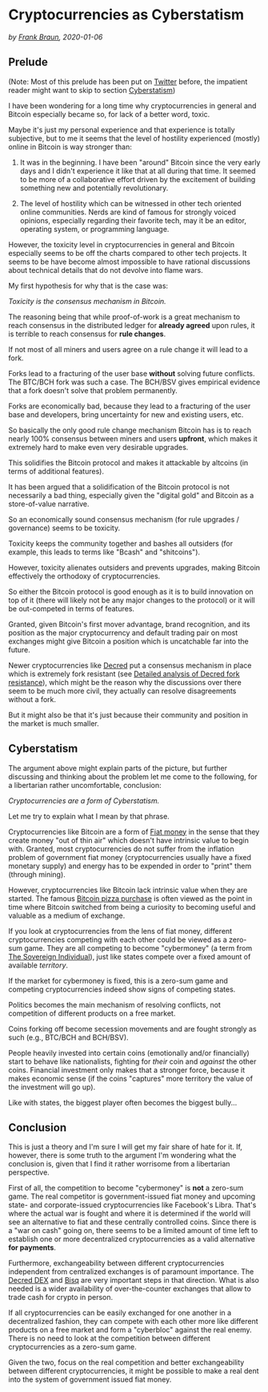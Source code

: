 # Cryptocurrencies as Cyberstatism

*by [Frank Braun](/), 2020-01-06*

## Prelude

(Note: Most of this prelude has been put on [Twitter](https://twitter.com/thefrankbraun/status/1213190589149265922) before, the impatient reader might want to skip to section [Cyberstatism](#cyberstatism))

I have been wondering for a long time why cryptocurrencies in general and Bitcoin especially became so, for lack of a better word, toxic.

Maybe it's just my personal experience and that experience is totally
subjective, but to me it seems that the level of hostility experienced
(mostly) online in Bitcoin is way stronger than:

1.  It was in the beginning. I have been "around" Bitcoin since the very
    early days and I didn't experience it like that at all during that
    time. It seemed to be more of a collaborative effort driven by the
    excitement of building something new and potentially revolutionary.

2.  The level of hostility which can be witnessed in other tech oriented
    online communities. Nerds are kind of famous for strongly voiced
    opinions, especially regarding their favorite tech, may it be an
    editor, operating system, or programming language.

However, the toxicity level in cryptocurrencies in general and Bitcoin
especially seems to be off the charts compared to other tech projects.
It seems to be have become almost impossible to have rational
discussions about technical details that do not devolve into flame wars.

My first hypothesis for why that is the case was:

_Toxicity is the consensus mechanism in Bitcoin._

The reasoning being that while proof-of-work is a great mechanism to
reach consensus in the distributed ledger for **already agreed** upon
rules, it is terrible to reach consensus for **rule changes**.

If not most of all miners and users agree on a rule change it will lead
to a fork.

Forks lead to a fracturing of the user base **without** solving future
conflicts. The BTC/BCH fork was such a case. The BCH/BSV gives empirical
evidence that a fork doesn't solve that problem permanently.

Forks are economically bad, because they lead to a fracturing of the
user base and developers, bring uncertainty for new and existing users,
etc.

So basically the only good rule change mechanism Bitcoin has is to reach
nearly 100% consensus between miners and users **upfront**, which makes
it extremely hard to make even very desirable upgrades.

This solidifies the Bitcoin protocol and makes it attackable by altcoins
(in terms of additional features).

It has been argued that a solidification of the Bitcoin protocol is not
necessarily a bad thing, especially given the "digital gold" and Bitcoin
as a store-of-value narrative.

So an economically sound consensus mechanism (for rule upgrades /
governance) seems to be toxicity.

Toxicity keeps the community together and bashes all outsiders (for
example, this leads to terms like "Bcash" and "shitcoins").

However, toxicity alienates outsiders and prevents upgrades, making
Bitcoin effectively the orthodoxy of cryptocurrencies.

So either the Bitcoin protocol is good enough as it is to build
innovation on top of it (there will likely not be any major changes to
the protocol) or it will be out-competed in terms of features.

Granted, given Bitcoin's first mover advantage, brand recognition, and
its position as the major cryptocurrency and default trading pair on
most exchanges might give Bitcoin a position which is uncatchable far
into the future.

Newer cryptocurrencies like [Decred](https://decred.org/) put a
consensus mechanism in place which is extremely fork resistant (see
[Detailed analysis of Decred fork
resistance](https://medium.com/decred/detailed-analysis-of-decred-fork-resistance-93022e0bcde7)),
which might be the reason why the discussions over there seem to be much
more civil, they actually can resolve disagreements without a fork.

But it might also be that it's just because their community and position
in the market is much smaller.

## Cyberstatism

The argument above might explain parts of the picture, but further
discussing and thinking about the problem let me come to the following,
for a libertarian rather uncomfortable, conclusion:

_Cryptocurrencies are a form of Cyberstatism._

Let me try to explain what I mean by that phrase.

Cryptocurrencies like Bitcoin are a form of [Fiat
money](https://en.wikipedia.org/wiki/Fiat_money) in the sense that they
create money "out of thin air" which doesn't have intrinsic value to
begin with. Granted, most cryptocurrencies do not suffer from the
inflation problem of government fiat money (cryptocurrencies usually
have a fixed monetary supply) and energy has to be expended in order to
"print" them (through mining).

However, cryptocurrencies like Bitcoin lack intrinsic value when they
are started. The famous [Bitcoin pizza
purchase](https://en.bitcoin.it/wiki/Laszlo_Hanyecz) is often viewed as
the point in time where Bitcoin switched from being a curiosity to
becoming useful and valuable as a medium of exchange.

If you look at cryptocurrencies from the lens of fiat money, different
cryptocurrencies competing with each other could be viewed as a zero-sum
game. They are all competing to become "cybermoney" (a term from [The
Sovereign
Individual](https://www.goodreads.com/book/show/82256.The_Sovereign_Individual)),
just like states compete over a fixed amount of available _territory_.

If the market for cybermoney is fixed, this is a zero-sum game and
competing cryptocurrencies indeed show signs of competing states.

Politics becomes the main mechanism of resolving conflicts, not
competition of different products on a free market.

Coins forking off become secession movements and are fought strongly as
such (e.g., BTC/BCH and BCH/BSV).

People heavily invested into certain coins (emotionally and/or
financially) start to behave like nationalists, fighting for _their_
coin and _against_ the other coins. Financial investment only makes that
a stronger force, because it makes economic sense (if the coins
"captures" more territory the value of the investment will go up).

Like with states, the biggest player often becomes the biggest bully...

## Conclusion

This is just a theory and I'm sure I will get my fair share of hate for
it. If, however, there is some truth to the argument I'm wondering what
the conclusion is, given that I find it rather worrisome from a
libertarian perspective.

First of all, the competition to become "cybermoney" is **not** a
zero-sum game. The real competitor is government-issued fiat money and
upcoming state- and corporate-issued cryptocurrencies like Facebook's
Libra. That's where the actual war is fought and where it is determined
if the world will see an alternative to fiat and these centrally
controlled coins. Since there is a "war on cash" going on, there seems
to be a limited amount of time left to establish one or more
decentralized cryptocurrencies as a valid alternative **for payments**.

Furthermore, exchangeability between different cryptocurrencies
independent from centralized exchanges is of paramount importance. The
[Decred DEX](https://github.com/decred/dcrdex) and
[Bisq](https://bisq.network) are very important steps in that direction.
What is also needed is a wider availability of over-the-counter
exchanges that allow to trade cash for crypto in person.

If all cryptocurrencies can be easily exchanged for one another in a
decentralized fashion, they can compete with each other more like
different products on a free market and form a "cyberbloc" against the
real enemy. There is no need to look at the competition between
different cryptocurrencies as a zero-sum game.

Given the two, focus on the real competition and better exchangeability
between different cryptocurrencies, it might be possible to make a real
dent into the system of government issued fiat money.
